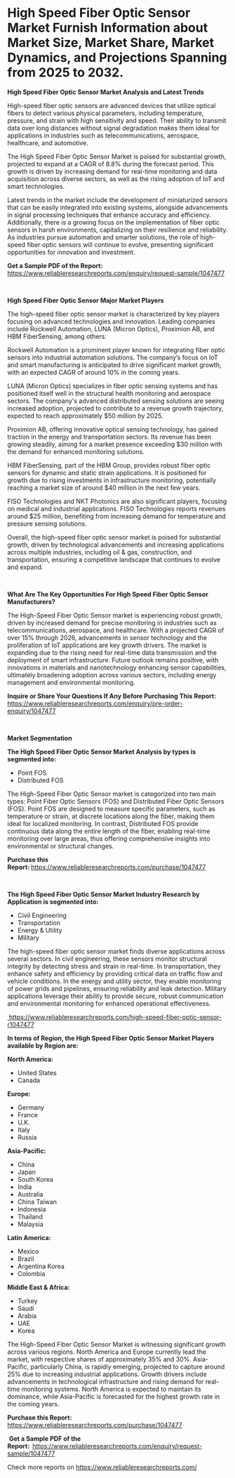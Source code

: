 <p><h1>High Speed Fiber Optic Sensor Market Furnish Information about Market Size, Market Share, Market Dynamics, and Projections Spanning from 2025 to 2032.</h1></p><p><strong>High Speed Fiber Optic Sensor Market Analysis and Latest Trends</strong></p>
<p><p>High-speed fiber optic sensors are advanced devices that utilize optical fibers to detect various physical parameters, including temperature, pressure, and strain with high sensitivity and speed. Their ability to transmit data over long distances without signal degradation makes them ideal for applications in industries such as telecommunications, aerospace, healthcare, and automotive. </p><p>The High Speed Fiber Optic Sensor Market is poised for substantial growth, projected to expand at a CAGR of 8.8% during the forecast period. This growth is driven by increasing demand for real-time monitoring and data acquisition across diverse sectors, as well as the rising adoption of IoT and smart technologies. </p><p>Latest trends in the market include the development of miniaturized sensors that can be easily integrated into existing systems, alongside advancements in signal processing techniques that enhance accuracy and efficiency. Additionally, there is a growing focus on the implementation of fiber optic sensors in harsh environments, capitalizing on their resilience and reliability. As industries pursue automation and smarter solutions, the role of high-speed fiber optic sensors will continue to evolve, presenting significant opportunities for innovation and investment.</p></p>
<p><strong>Get a Sample PDF of the Report:&nbsp;</strong> <a href="https://www.reliableresearchreports.com/enquiry/request-sample/1047477?utm_campaign=2734&utm_medium=2&utm_source=Github&utm_content=ia&utm_term=22032025&utm_id=high-speed-fiber-optic-sensor">https://www.reliableresearchreports.com/enquiry/request-sample/1047477</a></p>
<p>&nbsp;</p>
<p><strong>High Speed Fiber Optic Sensor Major Market Players</strong></p>
<p><p>The high-speed fiber optic sensor market is characterized by key players focusing on advanced technologies and innovation. Leading companies include Rockwell Automation, LUNA (Micron Optics), Proximion AB, and HBM FiberSensing, among others.</p><p>Rockwell Automation is a prominent player known for integrating fiber optic sensors into industrial automation solutions. The company’s focus on IoT and smart manufacturing is anticipated to drive significant market growth, with an expected CAGR of around 10% in the coming years.</p><p>LUNA (Micron Optics) specializes in fiber optic sensing systems and has positioned itself well in the structural health monitoring and aerospace sectors. The company's advanced distributed sensing solutions are seeing increased adoption, projected to contribute to a revenue growth trajectory, expected to reach approximately $50 million by 2025.</p><p>Proximion AB, offering innovative optical sensing technology, has gained traction in the energy and transportation sectors. Its revenue has been growing steadily, aiming for a market presence exceeding $30 million with the demand for enhanced monitoring solutions.</p><p>HBM FiberSensing, part of the HBM Group, provides robust fiber optic sensors for dynamic and static strain applications. It is positioned for growth due to rising investments in infrastructure monitoring, potentially reaching a market size of around $40 million in the next few years.</p><p>FISO Technologies and NKT Photonics are also significant players, focusing on medical and industrial applications. FISO Technologies reports revenues around $25 million, benefiting from increasing demand for temperature and pressure sensing solutions.</p><p>Overall, the high-speed fiber optic sensor market is poised for substantial growth, driven by technological advancements and increasing applications across multiple industries, including oil & gas, construction, and transportation, ensuring a competitive landscape that continues to evolve and expand.</p></p>
<p>&nbsp;</p>
<p><strong>What Are The Key Opportunities For High Speed Fiber Optic Sensor Manufacturers?</strong></p>
<p><p>The High-Speed Fiber Optic Sensor market is experiencing robust growth, driven by increased demand for precise monitoring in industries such as telecommunications, aerospace, and healthcare. With a projected CAGR of over 15% through 2026, advancements in sensor technology and the proliferation of IoT applications are key growth drivers. The market is expanding due to the rising need for real-time data transmission and the deployment of smart infrastructure. Future outlook remains positive, with innovations in materials and nanotechnology enhancing sensor capabilities, ultimately broadening adoption across various sectors, including energy management and environmental monitoring.</p></p>
<p><strong>Inquire or Share Your Questions If Any Before Purchasing This Report:</strong> <a href="https://www.reliableresearchreports.com/enquiry/pre-order-enquiry/1047477?utm_campaign=2734&utm_medium=2&utm_source=Github&utm_content=ia&utm_term=22032025&utm_id=high-speed-fiber-optic-sensor">https://www.reliableresearchreports.com/enquiry/pre-order-enquiry/1047477</a></p>
<p>&nbsp;</p>
<p><strong>Market Segmentation</strong></p>
<p><strong>The High Speed Fiber Optic Sensor Market Analysis by types is segmented into:</strong></p>
<p><ul><li>Point FOS</li><li>Distributed FOS</li></ul></p>
<p><p>The High-Speed Fiber Optic Sensor market is categorized into two main types: Point Fiber Optic Sensors (FOS) and Distributed Fiber Optic Sensors (FOS). Point FOS are designed to measure specific parameters, such as temperature or strain, at discrete locations along the fiber, making them ideal for localized monitoring. In contrast, Distributed FOS provide continuous data along the entire length of the fiber, enabling real-time monitoring over large areas, thus offering comprehensive insights into environmental or structural changes.</p></p>
<p><strong>Purchase this Report:&nbsp;</strong><a href="https://www.reliableresearchreports.com/purchase/1047477?utm_campaign=2734&utm_medium=2&utm_source=Github&utm_content=ia&utm_term=22032025&utm_id=high-speed-fiber-optic-sensor">https://www.reliableresearchreports.com/purchase/1047477</a></p>
<p>&nbsp;</p>
<p><strong>The High Speed Fiber Optic Sensor Market Industry Research by Application is segmented into:</strong></p>
<p><ul><li>Civil Engineering</li><li>Transportation</li><li>Energy & Utility</li><li>Military</li></ul></p>
<p><p>The high-speed fiber optic sensor market finds diverse applications across several sectors. In civil engineering, these sensors monitor structural integrity by detecting stress and strain in real-time. In transportation, they enhance safety and efficiency by providing critical data on traffic flow and vehicle conditions. In the energy and utility sector, they enable monitoring of power grids and pipelines, ensuring reliability and leak detection. Military applications leverage their ability to provide secure, robust communication and environmental monitoring for enhanced operational effectiveness.</p></p>
<p><a href="https://www.reliableresearchreports.com/high-speed-fiber-optic-sensor-r1047477?utm_campaign=2734&utm_medium=2&utm_source=Github&utm_content=ia&utm_term=22032025&utm_id=high-speed-fiber-optic-sensor">&nbsp;https://www.reliableresearchreports.com/high-speed-fiber-optic-sensor-r1047477</a></p>
<p><strong>In terms of Region, the High Speed Fiber Optic Sensor Market Players available by Region are:</strong></p>
<p>
    <p> <strong> North America: </strong>
        <ul>
            <li>United States</li>
            <li>Canada</li>
        </ul>
        </p> 
    <p> <strong> Europe: </strong>
        <ul>
            <li>Germany</li>
            <li>France</li>
            <li>U.K.</li>
            <li>Italy</li>
            <li>Russia</li>
        </ul>
        </p> 
    <p> <strong> Asia-Pacific: </strong>
        <ul>
            <li>China</li>
            <li>Japan</li>
            <li>South Korea</li>
            <li>India</li>
            <li>Australia</li>
            <li>China Taiwan</li>
            <li>Indonesia</li>
            <li>Thailand</li>
            <li>Malaysia</li>
        </ul>
        </p> 
    <p> <strong> Latin America: </strong>
        <ul>
            <li>Mexico</li>
            <li>Brazil</li>
            <li>Argentina Korea</li>
            <li>Colombia</li>
        </ul>
        </p> 
    <p> <strong> Middle East & Africa: </strong>
        <ul>
            <li>Turkey</li>
            <li>Saudi</li>
            <li>Arabia</li>
            <li>UAE</li>
            <li>Korea</li>
        </ul>
    </p>
    </p>
<p><p>The High-Speed Fiber Optic Sensor Market is witnessing significant growth across various regions. North America and Europe currently lead the market, with respective shares of approximately 35% and 30%. Asia-Pacific, particularly China, is rapidly emerging, projected to capture around 25% due to increasing industrial applications. Growth drivers include advancements in technological infrastructure and rising demand for real-time monitoring systems. North America is expected to maintain its dominance, while Asia-Pacific is forecasted for the highest growth rate in the coming years.</p></p>
<p><strong>Purchase this Report: </strong><a href="https://www.reliableresearchreports.com/purchase/1047477?utm_campaign=2734&utm_medium=2&utm_source=Github&utm_content=ia&utm_term=22032025&utm_id=high-speed-fiber-optic-sensor">https://www.reliableresearchreports.com/purchase/1047477</a></p>
<p>&nbsp;<strong>Get a Sample PDF of the Report:&nbsp;&nbsp;</strong><a href="https://www.reliableresearchreports.com/enquiry/request-sample/1047477?utm_campaign=2734&utm_medium=2&utm_source=Github&utm_content=ia&utm_term=22032025&utm_id=high-speed-fiber-optic-sensor">https://www.reliableresearchreports.com/enquiry/request-sample/1047477</a></p>
<p><strong></strong></p>
<p>Check more reports on <a href="https://www.reliableresearchreports.com/?utm_campaign=2734&utm_medium=2&utm_source=Github&utm_content=ia&utm_term=22032025&utm_id=high-speed-fiber-optic-sensor">https://www.reliableresearchreports.com/</a></p>